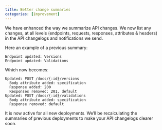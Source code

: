 ```yaml
---
title: Better change summaries
categories: [Improvement]
---
```


We have enhanced the way we summarize API changes. We now list any changes, at all levels (endpoints, requests, responses, attributes & headers) in the API changelogs and notifications we send.

Here an example of a previous summary:

```
Endpoint updated: Versions
Endpoint updated: Validations
```

Which now becomes:

```
Updated: POST /docs/{:id}/versions
  Body attribute added: specification
  Response added: 200
  Responses removed: 201, default
Updated: POST /docs/{:id}/validations
  Body attribute added: specification
  Response removed: default
```

It is now active for all new deployments. We’ll be recalculating the summaries of previous deployments to make your API changelogs clearer soon.
